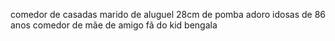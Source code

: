 comedor de casadas
marido de aluguel
28cm de pomba
adoro idosas de 86 anos
comedor de mãe de amigo
fã do kid bengala
